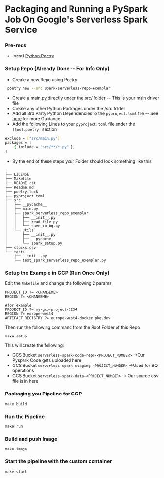 # Packaging and Running a PySpark Job On Google's Serverless Spark Service

### Pre-reqs
* Install [Python Poetry](https://python-poetry.org/docs/)

### Setup Repo (Already Done -- For Info Only)
* Create a new Repo using Poetry
```sh 
 poetry new --src spark-serverless-repo-exemplar
```
* Create a main.py directly under the src/ folder -- This is your main driver file
* Create any other Python Packages under the /src folder
* Add all 3rd Party Python Dependencies to the `pyproject.toml` file -- See [here](https://python-poetry.org/docs/pyproject#the-pyprojecttoml-file) for more Guidance
* Add the following Lines to your `pyproject.toml` file under the `[tool.poetry]` section
```sh
exclude = ["src/main.py"]
packages = [
    { include = "src/**/*.py" },
]
```
* By the end of these steps your Folder should look something like this
```shell
.
├── LICENSE
├── Makefile
├── README.rst
├── Readme.md
├── poetry.lock
├── pyproject.toml
├── src
│   ├── __pycache__
│   ├── main.py
│   ├── spark_serverless_repo_exemplar
│   │   ├── __init__.py
│   │   ├── read_file.py
│   │   └── save_to_bq.py
│   └── utils
│       ├── __init__.py
│       ├── __pycache__
│       └── spark_setup.py
├── stocks.csv
└── tests
    ├── __init__.py
    └── test_spark_serverless_repo_exemplar.py

```

### Setup the Example in GCP (Run Once Only)
Edit the `Makefile` and change the following 2 params
```shell
PROJECT_ID ?= <CHANGEME>
REGION ?= <CHANGEME>

#for example
PROJECT_ID ?= my-gcp-project-1234
REGION ?= europe-west4
ARTIFACT_REGISTRY ?= europe-west4-docker.pkg.dev
```
Then run the following command from the Root Folder of this Repo
```shell
make setup
```
This will create the following:
* GCS Bucket `serverless-spark-code-repo-<PROJECT_NUMBER>` →Our Pyspark Code gets uploaded here
* GCS Bucket `serverless-spark-staging-<PROJECT_NUMBER>` →Used for BQ operations
* GCS Bucket `serverless-spark-data-<PROJECT_NUMBER>` → Our source csv file is in here


### Packaging you Pipeline for GCP
```shell
make build
```

### Run the Pipeline
```shell
make run
```

### Build and push Image
```shell
make image
```

### Start the pipeline with the custom container
```shell
make start
```